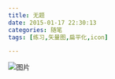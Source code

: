 ```yaml
---
title: 无题
date: 2015-01-17 22:30:13
categories: 随笔
tags: [练习,矢量图,扁平化,icon]

---
```

![图片](2433069698704537758.png)
